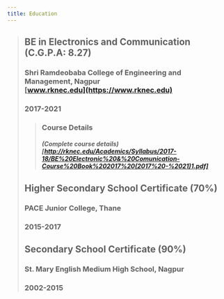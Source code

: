 ```yaml
---
title: Education
---
```


> ##  BE in Electronics and Communication (C.G.P.A: 8.27)
> ### Shri Ramdeobaba College of Engineering and Management, Nagpur <br>[www.rknec.edu](https://www.rknec.edu)
> ### 2017-2021
>> ### Course Details
>> ##### (Complete course details)[http://rknec.edu/Academics/Syllabus/2017-18/BE%20Electronic%20&%20Comunication-Course%20Book%202017%20(2017%20-%2021)1.pdf]
>
> ## Higher Secondary School Certificate (70%)
> ### PACE Junior College, Thane
> ### 2015-2017
> ## Secondary School Certificate (90%)
> ### St. Mary English Medium High School, Nagpur
> ### 2002-2015